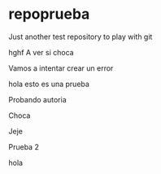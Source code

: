 # repoprueba
Just another test repository to play with git

hghf
A ver si choca

Vamos a intentar crear un error

hola esto es una prueba

Probando autoria

Choca

Jeje

Prueba 2

hola
